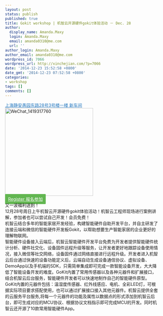 ```yaml
---
layout: post
status: publish
published: true
title: Gokit workshop | 机智云开源硬件gokit体验活动 － Dec. 28
author:
  display_name: Amanda.Maxy
  login: Amanda.Maxy
  email: amanda0310@me.com
  url: ''
author_login: Amanda.Maxy
author_email: amanda0310@me.com
wordpress_id: 7066
wordpress_url: http://xinchejian.com/?p=7066
date: '2014-12-23 15:52:58 +0800'
date_gmt: '2014-12-23 07:52:58 +0800'
categories:
- workshop
tags: []
comments: []
---
```

<p><a style="color: #2578bf;" href="http://xinchejian.huodongxing.com/event/map/5244063275800" target="_blank">上海静安愚园东路28号3号楼一楼 新车间</a><br />
<a href<a href="http://xinchejian.com/wp-content/uploads/2014/12/WeChat_1419317760.jpeg"><img src="http://xinchejian.com/wp-content/uploads/2014/12/WeChat_1419317760-290x289.jpeg" alt="WeChat_1419317760" width="290" height="289" class="aligncenter size-thumbnail wp-image-7068" /></a><br />
<a style="background-color:#62b651;color:white;border-radius:2px;cursor:pointer;font-size:14px;padding:8px 10px;" href="http://www.huodongxing.com/event/5261742224600" target="_blank" title="立即报名">Register 报名参加</a><br />
又一波福利送到！<br />
12月28号周日上午机智云开源硬件gokit体验活动！机智云工程师现场进行案例讲解，参加者也可以尝试自己开发！会员免费！<br />
机智云结合多年的智能家居开发经验，构建智能硬件自助开发平台，并自主研发了连接云端和微信的智能硬件开发板Gokit，以帮助想要生产智能家居的企业更好的理解物联网。<br />
智能硬件设备接入云端后，机智云智能硬件开发平台免费为开发者提供智能硬件统计分析、硬件社交化、设备固件远程升级等服务，让开发者更好地跟踪设备使用情况，接入微信等社交网络，设备固件通过网络直接进行远程升级。开发者进入机智云后台通过快速的设备功能定义后，云端自动生成设备通信协议、虚拟设备、DemoApp以及手机端的SDK，只需简单集成即可完成一款智能设备开发，大大降低了智能设备开发的难度。GoKit内置了常用传感器以及各种元器件和扩展接口，结合机智云后台服务，智能硬件开发者可以快速地制作自己的智能硬件原型。<br />
GoKit内置的元器件包括：温湿度传感器、红外线感应、电机、全彩LED灯，可根据实际项目要求搭配使用，也可以通过扩展接口接入其他元器件。机智云提供全套的云服务平台服务,将每一个元器件的功能及属性以数据点的形式添加到机智云后台，即可生成对应的MCU协议、根据协议文档指示即可完成MCU的开发。同时机智云还开源了10款常用智能硬件App。</p>
